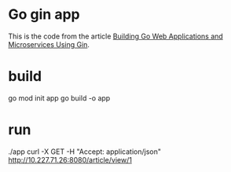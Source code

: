 # Go gin app

This is the code from the article [Building Go Web Applications and Microservices Using Gin](https://semaphoreci.com/community/tutorials/building-go-web-applications-and-microservices-using-gin).

# build

go mod init app
go build -o app
 # run
 
 ./app
curl -X GET -H "Accept: application/json" http://10.227.71.26:8080/article/view/1
